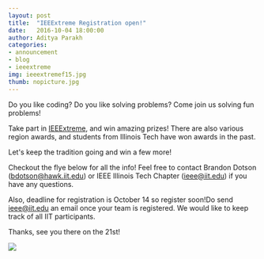 ```yaml
---
layout: post
title:  "IEEExtreme Registration open!"
date:   2016-10-04 18:00:00
author: Aditya Parakh
categories: 
- announcement
- blog
- ieeextreme
img: ieeextremef15.jpg
thumb: nopicture.jpg
---
```


Do you like coding? Do you like solving problems? Come join us solving fun problems!

Take part in <a href="http://www.ieee.org/membership_services/membership/students/competitions/xtreme/index.html">IEEExtreme</a>, and win amazing prizes!
There are also various region awards, and students from Illinois Tech have won awards in the past.

Let's keep the tradition going and win a few more!

Checkout the flye below for all the info! Feel free to contact Brandon Dotson (bdotson@hawk.iit.edu)  or IEEE Illinois Tech Chapter (ieee@iit.edu) if you have any questions.

Also, deadline for registration is October 14 so register soon!Do send ieee@iit.edu an email once your team is registered. We would like to keep track of all IIT participants.

Thanks, see you there on the 21st!

<img src="
https://scontent-ord1-1.xx.fbcdn.net/v/t1.0-9/14563507_818751764827971_1809080923250405985_n.jpg?oh=39a9ae3fbf7b5b16c40bf1b24e84e5ee&oe=5871B3F8"/>
